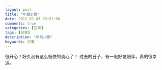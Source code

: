```yaml
---
layout: post
title: "年后小聚"
date: 2012-02-03 23:01:00
comments: true
categories: [记事]
tags: [记事]
description: "年后小聚"
keywords: 记事
---
```


很开心！好久没有这么畅快的谈心了！ 过去的日子，有一般好友陪伴，真的很幸运。

